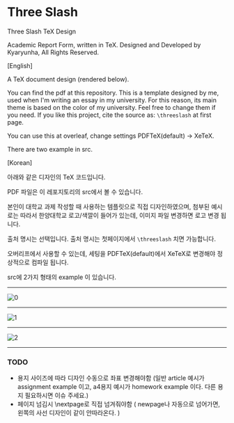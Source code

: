 # Three Slash 

Three Slash TeX Design 

Academic Report Form, written in TeX.
Designed and Developed by Kyaryunha, All Rights Reserved.


[English]

A TeX document design (rendered below). 

You can find the pdf at this repository.
This is a template designed by me, used when I'm writing an essay in my university.
For this reason, its main theme is based on the color of my university. Feel free to change them if you need.
If you like this project, cite the source as: `\threeslash` at first page.

You can use this at overleaf, change settings PDFTeX(default) -> XeTeX. 

There are two example in src. 

[Korean]

아래와 같은 디자인의 TeX 코드입니다.

PDF 파일은 이 레포지토리의 src에서 볼 수 있습니다.

본인이 대학교 과제 작성할 때 사용하는 템플릿으로 직접 디자인하였으며, 첨부된 예시로는 따라서 한양대학교 로고/색깔이 들어가 있는데, 이미지 파일 변경하면 로고 변경 됩니다.

출처 명시는 선택입니다. 출처 명시는 첫페이지에서 `\threeslash` 치면 가능합니다.

오버리프에서 사용할 수 있는데, 세팅을 PDFTeX(default)에서 XeTeX로 변경해야 정상적으로 컴파일 됩니다. 

src에 2가지 형태의 example 이 있습니다. 


------

![0](./img/0.png)

------

![1](./img/1.png)

------

![2](./img/2.png)

------



### TODO

- 용지 사이즈에 따라 디자인 수동으로 좌표 변경해야함 (일반 article 예시가 assignment example 이고, a4용지 예시가 homework example 이다. 다른 용지 필요하시면 이슈 주세요.)
- 페이지 넘김시 \nextpage로 직접 넘겨줘야함 ( newpage나 자동으로 넘어가면, 왼쪽의 사선 디자인이 같이 안따라온다. ) 